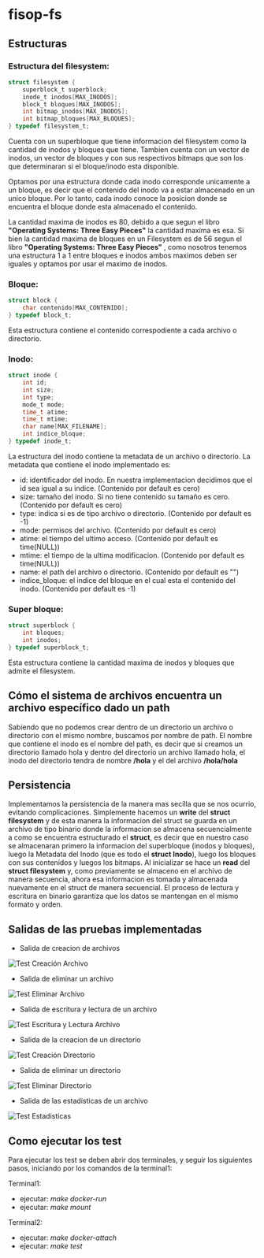 # fisop-fs

## Estructuras

### Estructura del filesystem:

```c
struct filesystem {
	superblock_t superblock;
	inode_t inodos[MAX_INODOS];
	block_t bloques[MAX_INODOS];
	int bitmap_inodos[MAX_INODOS];
	int bitmap_bloques[MAX_BLOQUES];
} typedef filesystem_t;
```

Cuenta con un superbloque que tiene informacion del filesystem como la cantidad de inodos y bloques que tiene.
Tambien cuenta con un vector de inodos, un vector de bloques y con sus respectivos bitmaps que son los que determinaran si el bloque/inodo esta disponible.

Optamos por una estructura donde cada inodo corresponde unicamente a un bloque, es decir que el contenido del inodo va a estar almacenado en un unico bloque.
Por lo tanto, cada inodo conoce la posicion donde se encuentra el bloque donde esta almacenado el contenido.

La cantidad maxima de inodos es 80, debido a que segun el libro **"Operating Systems: Three Easy Pieces"** la cantidad maxima es esa.
Si bien la cantidad maxima de bloques en un Filesystem es de 56 segun el libro **"Operating Systems: Three Easy Pieces"** , como nosotros tenemos una estructura 1 a 1 entre bloques e inodos ambos maximos deben ser iguales y optamos por usar el maximo de inodos.

### Bloque:

```c
struct block {
	char contenido[MAX_CONTENIDO];
} typedef block_t;
```

Esta estructura contiene el contenido correspodiente a cada archivo o directorio.

### Inodo:

```c
struct inode {
	int id;
	int size;
	int type;
	mode_t mode;
	time_t atime;
	time_t mtime;
	char name[MAX_FILENAME];
	int indice_bloque;
} typedef inode_t;
```

La estructura del inodo contiene la metadata de un archivo o directorio. La metadata que contiene el inodo implementado es:

- id: identificador del inodo. En nuestra implementacion decidimos que el id sea igual a su indice. (Contenido por default es cero)
- size: tamaño del inodo. Si no tiene contenido su tamaño es cero. (Contenido por default es cero)
- type: indica si es de tipo archivo o directorio. (Contenido por default es -1)
- mode: permisos del archivo. (Contenido por default es cero)
- atime: el tiempo del ultimo acceso. (Contenido por default es time(NULL))
- mtime: el tiempo de la ultima modificacion. (Contenido por default es time(NULL))
- name: el path del archivo o directorio. (Contenido por default es "")
- indice_bloque: el indice del bloque en el cual esta el contenido del inodo. (Contenido por default es -1)

### Super bloque:

```c
struct superblock {
	int bloques;
	int inodos;
} typedef superblock_t;
```

Esta estructura contiene la cantidad maxima de inodos y bloques que admite el filesystem.

## Cómo el sistema de archivos encuentra un archivo específico dado un path

Sabiendo que no podemos crear dentro de un directorio un archivo o directorio con el mismo nombre, buscamos por nombre de path.
El nombre que contiene el inodo es el nombre del path, es decir que si creamos un directorio llamado hola y dentro del directorio un archivo llamado hola, el inodo del directorio tendra de nombre **/hola** y el del archivo **/hola/hola**

## Persistencia

Implementamos la persistencia de la manera mas secilla que se nos ocurrio, evitando complicaciones.
Simplemente hacemos un **write** del **struct filesystem** y de esta manera la informacion del struct se guarda en un archivo de tipo binario donde la informacion se almacena secuencialmente a como se encuentra estructurado el **struct**, es decir que en nuestro caso se almacenaran primero la informacion del superbloque (inodos y bloques), luego la Metadata del Inodo (que es todo el **struct Inodo**), luego los bloques con sus contenidos y luegos los bitmaps.
Al inicializar se hace un **read** del **struct filesystem** y, como previamente se almaceno en el archivo de manera secuencia, ahora esa informacion es tomada y almacenada nuevamente en el struct de manera secuencial.
El proceso de lectura y escritura en binario garantiza que los datos se mantengan en el mismo formato y orden.

## Salidas de las pruebas implementadas

- Salida de creacion de archivos

![Test Creación Archivo](imgs_tests/test_creacion_archivo.png)

- Salida de eliminar un archivo

![Test Eliminar Archivo](imgs_tests/test_eliminar_archivo.png)

- Salida de escritura y lectura de un archivo

![Test Escritura y Lectura Archivo](imgs_tests/test_lectura_escritura_archivo.png)

- Salida de la creacion de un directorio

![Test Creación Directorio](imgs_tests/test_creacion_dir.png)

- Salida de eliminar un directorio

![Test Eliminar Directorio](imgs_tests/test_eliminar_dir.png)

- Salida de las estadisticas de un archivo

![Test Estadisticas](imgs_tests/test_estadistica_archivo.png)

## Como ejecutar los test

Para ejecutar los test se deben abrir dos terminales, y seguir los siguientes pasos, iniciando por los comandos de la terminal1:

Terminal1:

- ejecutar: _make docker-run_
- ejecutar: _make mount_

Terminal2:

- ejecutar: _make docker-attach_
- ejecutar: _make test_
